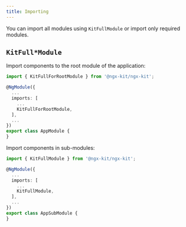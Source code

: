 ```yaml
---
title: Importing
---
```


You can import all modules using `KitFullModule` or import only required modules.

## `KitFull*Module`

Import components to the root module of the application:

```typescript
import { KitFullForRootModule } from '@ngx-kit/ngx-kit';

@NgModule({
  ...
  imports: [
    ...
    KitFullForRootModule,
  ],
  ...
})
export class AppModule {
}
```

Import components in sub-modules:

```typescript
import { KitFullModule } from '@ngx-kit/ngx-kit';

@NgModule({
  ...
  imports: [
    ...
    KitFullModule,
  ],
  ...
})
export class AppSubModule {
}
```
